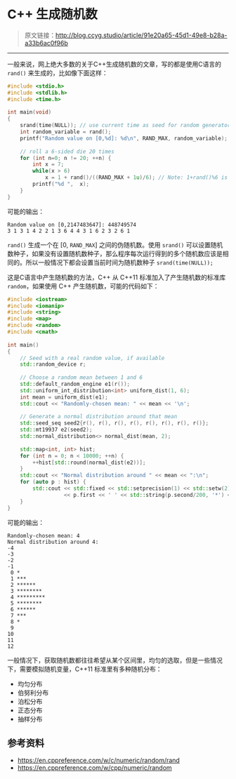 # C++ 生成随机数

[annotation]: <id> (91e20a65-45d1-49e8-b28a-a33b6ac0f96b)
[annotation]: <status> (public)
[annotation]: <create_time> (2019-04-26 15:49:11)
[annotation]: <category> (计算机技术)
[annotation]: <tags> (C/C++)
[annotation]: <comments> (true)

> 原文链接：<http://blog.ccyg.studio/article/91e20a65-45d1-49e8-b28a-a33b6ac0f96b>

---

一般来说，网上绝大多数的关于C++生成随机数的文章，写的都是使用C语言的 `rand()` 来生成的，比如像下面这样：

```c
#include <stdio.h>
#include <stdlib.h>
#include <time.h>
 
int main(void)
{
    srand(time(NULL)); // use current time as seed for random generator
    int random_variable = rand();
    printf("Random value on [0,%d]: %d\n", RAND_MAX, random_variable);
 
    // roll a 6-sided die 20 times
    for (int n=0; n != 20; ++n) {
        int x = 7;
        while(x > 6) 
            x = 1 + rand()/((RAND_MAX + 1u)/6); // Note: 1+rand()%6 is biased
        printf("%d ",  x); 
    }
}
```

可能的输出：

```
Random value on [0,2147483647]: 448749574
3 1 3 1 4 2 2 1 3 6 4 4 3 1 6 2 3 2 6 1
```

`rand()` 生成一个在 [0, `RAND_MAX`] 之间的伪随机数。使用 `srand()` 可以设置随机数种子，如果没有设置随机数种子，那么程序每次运行得到的多个随机数应该是相同的。所以一般情况下都会设置当前时间为随机数种子 `srand(time(NULL));` 

这是C语言中产生随机数的方法，C++ 从 C++11 标准加入了产生随机数的标准库 `random`，如果使用 C++ 产生随机数，可能的代码如下：

```c++
#include <iostream>
#include <iomanip>
#include <string>
#include <map>
#include <random>
#include <cmath>
 
int main()
{
    // Seed with a real random value, if available
    std::random_device r;
 
    // Choose a random mean between 1 and 6
    std::default_random_engine e1(r());
    std::uniform_int_distribution<int> uniform_dist(1, 6);
    int mean = uniform_dist(e1);
    std::cout << "Randomly-chosen mean: " << mean << '\n';
 
    // Generate a normal distribution around that mean
    std::seed_seq seed2{r(), r(), r(), r(), r(), r(), r(), r()}; 
    std::mt19937 e2(seed2);
    std::normal_distribution<> normal_dist(mean, 2);
 
    std::map<int, int> hist;
    for (int n = 0; n < 10000; ++n) {
        ++hist[std::round(normal_dist(e2))];
    }
    std::cout << "Normal distribution around " << mean << ":\n";
    for (auto p : hist) {
        std::cout << std::fixed << std::setprecision(1) << std::setw(2)
                  << p.first << ' ' << std::string(p.second/200, '*') << '\n';
    }
}
```

可能的输出：

```
Randomly-chosen mean: 4
Normal distribution around 4:
-4 
-3 
-2 
-1 
 0 *
 1 ***
 2 ******
 3 ********
 4 *********
 5 ********
 6 ******
 7 ***
 8 *
 9 
10 
11 
12
```

一般情况下，获取随机数都往往希望从某个区间里，均匀的选取，但是一些情况下，需要模拟随机变量，C++11 标准里有多种随机分布：

- 均匀分布
- 伯努利分布
- 泊松分布
- 正态分布
- 抽样分布

## 参考资料

- <https://en.cppreference.com/w/c/numeric/random/rand>
- <https://en.cppreference.com/w/cpp/numeric/random>